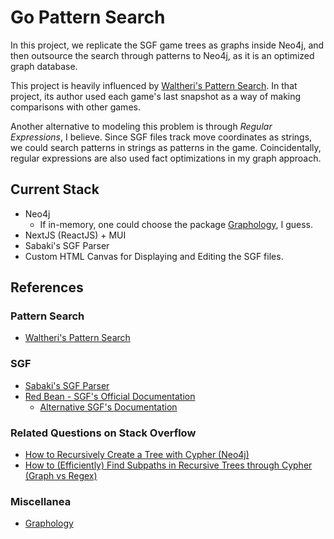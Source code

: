 # Go Pattern Search

In this project, we replicate the SGF game trees as graphs inside Neo4j, and then outsource the search through patterns to Neo4j, as it is an optimized graph database.

This project is heavily influenced by [Waltheri's Pattern Search](http://ps.waltheri.net/). In that project, its author used each game's last snapshot as a way of making comparisons with other games.

Another alternative to modeling this problem is through *Regular Expressions*, I believe. Since SGF files track move coordinates as strings, we could search patterns in strings as patterns in the game. Coincidentally, regular expressions are also used fact optimizations in my graph approach.

<!-- Tasks: -->
<!-- TODO: URL-based filtering for the search -->
<!-- TODO: Stone-based filtering -->
<!-- TODO: Rotation on Searches -->
<!-- TODO: Also regular-search, such as player name, date, etc. -->

## Current Stack

- Neo4j
  - If in-memory, one could choose the package [Graphology](https://github.com/graphology/graphology), I guess.
- NextJS (ReactJS) + MUI
- Sabaki's SGF Parser
- Custom HTML Canvas for Displaying and Editing the SGF files.

## References

### Pattern Search

- [Waltheri's Pattern Search](http://ps.waltheri.net/)

### SGF

- [Sabaki's SGF Parser](https://github.com/SabakiHQ/sgf)
- [Red Bean - SGF's Official Documentation](https://www.red-bean.com/sgf/)
  - [Alternative SGF's Documentation](https://homepages.cwi.nl/~aeb/go/misc/sgf.html)

### Related Questions on Stack Overflow

- [How to Recursively Create a Tree with Cypher (Neo4j)](https://stackoverflow.com/q/77495108/4756173)
- [How to (Efficiently) Find Subpaths in Recursive Trees through Cypher (Graph vs Regex)](https://stackoverflow.com/q/77497411/4756173)

### Miscellanea

- [Graphology](https://github.com/graphology/graphology)
